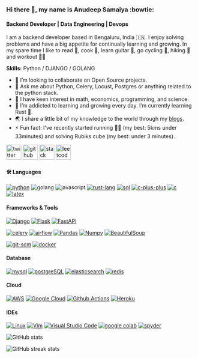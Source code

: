 ### Hi there 👋, my name is Anudeep Samaiya :bowtie:
#### Backend Developer | Data Engineering | Devops
I am a backend developer based in Bengaluru, India 🇮🇳. I enjoy solving problems and have a big appetite for continually learning and growing. In my spare time I like to read 📝, cook 🍲, learn guitar 🎸, go cycling 🚵, hiking 🥾 and workout 🤸🏼 

**Skills:** Python / DJANGO / GOLANG

- 👯 I’m looking to collaborate on Open Source projects. 
- 💬 Ask me about Python, Celery, Locust, Postgres or anything related to the python stack.
- 🧐 I have keen interest in math, economics, programming, and science.
- 🌱 I’m addicted to learning and growing every day. I’m currently learning Rust 🦀.
- 🌏 I share a little bit of my knowledge to the world through my [blogs](https://anudeepsamaiya.github.io/).
- ⚡ Fun fact: I've recently started running 🏃🏼 (my best: 5kms under 33minutes) and solving Rubiks cube (my best: under 3 minutes).

[<img src='https://cdn.jsdelivr.net/npm/simple-icons@3.0.1/icons/twitter.svg' alt='twitter' height='40'>](https://twitter.com/anudeepsamaiya) [<img src='https://cdn.jsdelivr.net/npm/simple-icons@3.0.1/icons/github.svg' alt='github' height='40'>](https://github.com/anudeepsamaiya) [<img src='https://cdn.jsdelivr.net/npm/simple-icons@3.0.1/icons/stackoverflow.svg' alt='stack overflow' height='40'>](https://stackoverflow.com/users/2079692/anudeep-samaiya) [<img src='https://cdn.jsdelivr.net/npm/simple-icons@3.0.1/icons/leetcode.svg' alt='leetcode' height='40'>](https://leetcode.com/anudeepsamaiya/)  

#### 🛠️ **Languages**

[![python](https://img.shields.io/badge/Python-3776AB?style=for-the-badge&logo=python&logoColor=white)](https://www.python.org/)
![golang](https://img.shields.io/badge/golang%20-%2314354C.svg?&style=for-the-badge&logo=go&logoColor=white) 
![javascript](https://img.shields.io/badge/javascript%20-%2314354C.svg?&style=for-the-badge&logo=javascript&logoColor=white) 
[![rust-lang](https://img.shields.io/badge/Rust-black?style=for-the-badge&logo=rust&logoColor=#E57324)](https://www.rust-lang.org/)
[![sql](https://img.shields.io/badge/SQL-3376C8?style=for-the-badge&logo=sql&logoColor=white)](https://www.mysql.com/)
[![c-plus-plus](https://img.shields.io/badge/C++-00599C?style=for-the-badge&logo=c%2b%2b&logoColor=white)](https://isocpp.org/)
[![c](https://img.shields.io/badge/C-A8B9CC?style=for-the-badge&logo=c&logoColor=white)](https://devdocs.io/c/)
[![latex](https://img.shields.io/badge/LaTeX-47A141?style=for-the-badge&logo=LaTeX&logoColor=white)](https://www.latex-project.org/)

#### **Frameworks & Tools**

[![Django](https://img.shields.io/badge/Django-092E20?style=for-the-badge&logo=django&logoColor=white)](https://docs.djangoproject.com/en/3.2/) [![Flask](https://img.shields.io/badge/flask-000000?style=for-the-badge&logo=flask&logoColor=white)](https://flask.palletsprojects.com/en/2.0.x/) [![FastAPI](https://img.shields.io/badge/fastapi-009688?style=for-the-badge&logo=fastapi&logoColor=white)](https://fastapi.tiangolo.com/)


[![celery](https://img.shields.io/badge/celery-348613?style=for-the-badge&logo=celery&logoColor=white)](https://docs.celeryq.dev/en/latest/index.html)
[![airflow](https://img.shields.io/badge/airflow-4285F4?style=for-the-badge&logo=apacheairflow&logoColor=white)](https://airflow.apache.org/)
[![Pandas](https://img.shields.io/badge/Pandas-150458?style=for-the-badge&logo=pandas&logoColor=white)](https://pandas.pydata.org/docs/)
[![Numpy](https://img.shields.io/badge/Numpy-013243?style=for-the-badge&logo=numpy&logoColor=white)](https://numpy.org/)
[![BeautifulSoup](https://img.shields.io/badge/BeautifulSoup-43B02A?style=for-the-badge&logo=beautifulsoup4&logoColor=white)](https://www.crummy.com/software/BeautifulSoup/bs4/doc/)
<!-- [![TF](https://img.shields.io/badge/Tensorflow-EE4C2C?style=for-the-badge&logo=tensorflow&logoColor=white)](https://www.tensorflow.org/)
[![Keras](https://img.shields.io/badge/Keras-D00000?style=for-the-badge&logo=keras&logoColor=white)](https://keras.io/)
[![SkL](https://img.shields.io/badge/SciKit%20Learn-F7931E?style=for-the-badge&logo=scikit-learn&logoColor=white)](https://scikit-learn.org/stable/)
[![pyspark](https://img.shields.io/badge/PySpark-663EE8?style=for-the-badge&logo=pyspark&logoColor=white)](https://spark.apache.org/docs/latest/api/python/)
[![Jupyter](https://img.shields.io/badge/Jupyter-F37626.svg?&style=for-the-badge&logo=Jupyter&logoColor=white)](https://jupyter.org/) -->
<!-- [![Matplotlib](https://img.shields.io/badge/Matplotlib-013243?style=for-the-badge&logo=plotly&logoColor=white)](https://matplotlib.org/)
[![scipy](https://img.shields.io/badge/SciPy-8CAAE6?style=for-the-badge&logo=scipy&logoColor=white)](https://www.scipy.org/docs.html) -->
<!-- [![dask](https://img.shields.io/badge/Dask-EE4C2C?style=for-the-badge&logo=dask&logoColor=white)](https://docs.dask.org/en/latest/) -->
[![git-scm](https://img.shields.io/badge/Git-F05032?style=for-the-badge&logo=git&logoColor=white)](https://git-scm.com/doc)
[![docker](https://img.shields.io/badge/Docker-2CA5E0?style=for-the-badge&logo=docker&logoColor=white)](https://docs.docker.com/)
<!-- [![dvc](https://img.shields.io/badge/DVC-945DD6?style=for-the-badge&logo=dataversioncontrol&logoColor=white)](https://dvc.org/doc)
[![numba](https://img.shields.io/badge/Numba-00A3E0?style=for-the-badge&logo=Numba&logoColor=white)](https://numba.pydata.org/numba-doc/latest/index.html) -->

#### **Database**

[![mysql](https://img.shields.io/badge/MYSQL-4479A1?style=for-the-badge&logo=mysql&logoColor=white)](https://dev.mysql.com/doc/) [![postgreSQL](https://img.shields.io/badge/PostgreSQL-336791?style=for-the-badge&logo=postgresql&logoColor=white)](https://www.postgresql.org/docs/) [![elasticsearch](https://img.shields.io/badge/elasticsearch-47A248?style=for-the-badge&logo=elasticsearch&logoColor=white)](https://www.elastic.co/guide/en/elasticsearch/reference/current/docs.html) [![redis](https://img.shields.io/badge/redis-A41E11?style=for-the-badge&logo=redis&logoColor=white)](https://docs.redis.com/latest/index.html)


#### **Cloud**

[![AWS](https://img.shields.io/badge/amazonaws-e15500?style=for-the-badge&logo=amazonaws&logoColor=white)](aws.amazon.com/)
[![Google Cloud](https://img.shields.io/badge/Google_Cloud-4285F4?style=for-the-badge&logo=google-cloud&logoColor=white)](https://cloud.google.com/) [![Github Actions](https://img.shields.io/badge/GitHub_Actions-2088FF?style=for-the-badge&logo=github-actions&logoColor=white)](https://docs.github.com/en/actions) [![Heroku](https://img.shields.io/badge/Heroku-430098?style=for-the-badge&logo=heroku&logoColor=white)](https://devcenter.heroku.com/categories/reference)

#### **IDEs**

[![Linux](https://img.shields.io/badge/-linux-772953?style=for-the-badge&logo=linux)](https://www.linux.org/)
[![Vim](https://img.shields.io/badge/vim-0078D4?style=for-the-badge&logo=vim&logoColor=white)](https://www.vim.org/) [![Visual Studio Code](https://img.shields.io/badge/Visual_Studio_Code-0078D4?style=for-the-badge&logo=visual%20studio%20code&logoColor=white)](https://code.visualstudio.com/docs) [![google colab](https://img.shields.io/badge/Colab-F9AB00?style=for-the-badge&logo=googlecolab&color=525252)](https://colab.research.google.com/notebooks/intro.ipynb?utm_source=scs-index#recent=true) [![spyder](https://img.shields.io/badge/Spyder-838485?style=for-the-badge&logo=spyder%20ide&logoColor=maroon)](https://docs.spyder-ide.org/current/index.html)

<!-- [![Top Langs](https://github-readme-stats.vercel.app/api/top-langs/?username=anudeepsamaiya)](https://github.com/anuraghazra/github-readme-stats) -->

![GitHub stats](https://github-readme-stats.vercel.app/api?username=anudeepsamaiya&show_icons=true)  

![GitHub streak stats](https://github-readme-streak-stats.herokuapp.com/?user=anudeepsamaiya)
